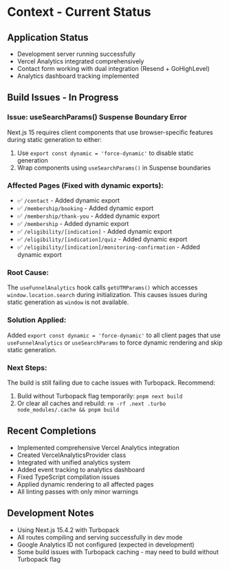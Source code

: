 # Context - Current Status

## Application Status
- Development server running successfully
- Vercel Analytics integrated comprehensively
- Contact form working with dual integration (Resend + GoHighLevel)
- Analytics dashboard tracking implemented

## Build Issues - In Progress
### Issue: useSearchParams() Suspense Boundary Error
Next.js 15 requires client components that use browser-specific features during static generation to either:
1. Use `export const dynamic = 'force-dynamic'` to disable static generation
2. Wrap components using `useSearchParams()` in Suspense boundaries

### Affected Pages (Fixed with dynamic exports):
- ✅ `/contact` - Added dynamic export
- ✅ `/membership/booking` - Added dynamic export
- ✅ `/membership/thank-you` - Added dynamic export
- ✅ `/membership` - Added dynamic export
- ✅ `/eligibility/[indication]` - Added dynamic export
- ✅ `/eligibility/[indication]/quiz` - Added dynamic export
- ✅ `/eligibility/[indication]/monitoring-confirmation` - Added dynamic export

### Root Cause:
The `useFunnelAnalytics` hook calls `getUTMParams()` which accesses `window.location.search` during initialization. This causes issues during static generation as `window` is not available.

### Solution Applied:
Added `export const dynamic = 'force-dynamic'` to all client pages that use `useFunnelAnalytics` or `useSearchParams` to force dynamic rendering and skip static generation.

### Next Steps:
The build is still failing due to cache issues with Turbopack. Recommend:
1. Build without Turbopack flag temporarily: `pnpm next build`
2. Or clear all caches and rebuild: `rm -rf .next .turbo node_modules/.cache && pnpm build`

## Recent Completions
- Implemented comprehensive Vercel Analytics integration
- Created VercelAnalyticsProvider class
- Integrated with unified analytics system
- Added event tracking to analytics dashboard
- Fixed TypeScript compilation issues
- Applied dynamic rendering to all affected pages
- All linting passes with only minor warnings

## Development Notes
- Using Next.js 15.4.2 with Turbopack
- All routes compiling and serving successfully in dev mode
- Google Analytics ID not configured (expected in development)
- Some build issues with Turbopack caching - may need to build without Turbopack flag